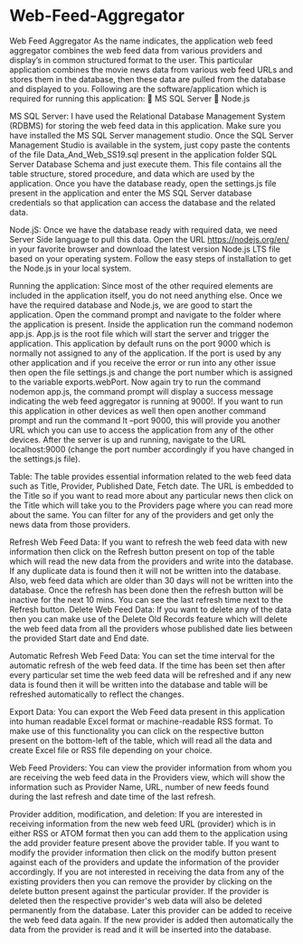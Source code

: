 # Web-Feed-Aggregator
Web Feed Aggregator
As the name indicates, the application web feed aggregator combines the web feed data from various providers and display’s in common structured format to the user. This particular application combines the movie news data from various web feed URLs and stores them in the database, then these data are pulled from the database and displayed to you.
Following are the software/application which is required for running this application:
	MS SQL Server
	Node.js

MS SQL Server: 
I have used the Relational Database Management System (RDBMS) for storing the web feed data in this application. Make sure you have installed the MS SQL Server management studio. Once the SQL Server Management Studio is available in the system, just copy paste the contents of the file Data_And_Web_SS19.sql present in the application folder SQL Server Database Schema and just execute them. This file contains all the table structure, stored procedure, and data which are used by the application. Once you have the database ready, open the settings.js  file present in the application and enter the MS SQL Server database credentials so that application can access the database and the related data.

Node.jS:
Once we have the database ready with required data, we need Server Side language to pull this data. Open the URL https://nodejs.org/en/ in your favorite browser and download the latest version Node.js LTS file based on your operating system. Follow the easy steps of installation to get the Node.js in your local system.

Running the application:
Since most of the other required elements are included in the application itself, you do not need anything else. Once we have the required database and Node.js, we are good to start the application. Open the command prompt and navigate to the folder where the application is present. Inside the application run the command nodemon app.js. App.js is the root file which will start the server and trigger the application. This application by default runs on the port 9000 which is normally not assigned to any of the application. If the port is used by any other application and if you receive the error or run into any other issue then open the file settings.js  and change the port number which is assigned to the variable exports.webPort. Now again try to run the command nodemon app.js, the command prompt will display a success message indicating the web feed aggregator is running at 9000!. If you want to run this application in other devices as well then open another command prompt and run the command lt –port 9000, this will provide you another URL which you can use to access the application from any of the other devices.
After the server is up and running, navigate to the URL localhost:9000 (change the port number accordingly if you have changed in the settings.js file).

Table:
The table provides essential information related to the web feed data such as Title, Provider, Published Date, Fetch date. The URL is embedded to the Title so if you want to read more about any particular news then click on the Title which will take you to the Providers page where you can read more about the same. You can filter for any of the providers and get only the news data from those providers.

Refresh Web Feed Data:
If you want to refresh the web feed data with new information then click on the Refresh button present on top of the table which will read the new data from the providers and write into the database. If any duplicate data is found then it will not be written into the database. Also, web feed data which are older than 30 days will not be written into the database. Once the refresh has been done then the refresh button will be inactive for the next 10 mins. You can see the last refresh time next to the Refresh button. 
Delete Web Feed Data:
If you want to delete any of the data then you can make use of the Delete Old Records feature which will delete the web feed data from all the providers whose published date lies between the provided Start date and End date.

Automatic Refresh Web Feed Data:
You can set the time interval for the automatic refresh of the web feed data. If the time has been set then after every particular set time the web feed data will be refreshed and if any new data is found then it will be written into the database and table will be refreshed automatically to reflect the changes.

Export Data:
You can export the Web Feed data present in this application into human readable Excel format or machine-readable RSS format. To make use of this functionality you can click on the respective button present on the bottom-left of the table, which will read all the data and create Excel file or RSS file depending on your choice.

Web Feed Providers:
You can view the provider information from whom you are receiving the web feed data in the Providers view, which will show the information such as Provider Name, URL, number of new feeds found during the last refresh and date time of the last refresh.

Provider addition, modification, and deletion:
If you are interested in receiving information from the new web feed URL
(provider) which is in either RSS or ATOM format then you can add them to the
application using the add provider feature present above the provider table. If you want to modify the provider information then click on the modify button present against each of the providers and update the information of the provider accordingly. If you are not interested in receiving the data from any of the existing providers then you can remove the provider by clicking on the delete button present against the particular provider. If the provider is deleted then the respective provider's web data will also be deleted permanently from the database. Later this provider can be added to receive the web feed data again. If the new provider is added then automatically the data from the provider is read and it will be inserted into the database.



